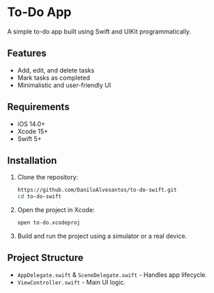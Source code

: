 # To-Do App

A simple to-do app built using Swift and UIKit programmatically.

## Features
- Add, edit, and delete tasks
- Mark tasks as completed
- Minimalistic and user-friendly UI

## Requirements
- iOS 14.0+
- Xcode 15+
- Swift 5+

## Installation
1. Clone the repository:
   ```sh
   https://github.com/DaniloAlvesantos/to-do-swift.git
   cd to-do-swift
   ```
2. Open the project in Xcode:
   ```sh
   open to-do.xcodeproj
   ```
3. Build and run the project using a simulator or a real device.

## Project Structure
- `AppDelegate.swift` & `SceneDelegate.swift` - Handles app lifecycle.
- `ViewController.swift` - Main UI logic.

